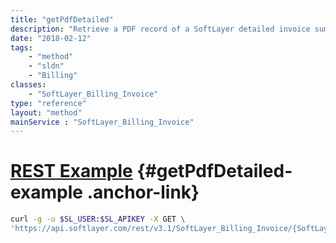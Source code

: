 ```yaml
---
title: "getPdfDetailed"
description: "Retrieve a PDF record of a SoftLayer detailed invoice summary. SoftLayer keeps PDF records of all closed invoices for customer retrieval from the portal and API. You must have a PDF reader installed in order to view these files. "
date: "2018-02-12"
tags:
    - "method"
    - "sldn"
    - "Billing"
classes:
    - "SoftLayer_Billing_Invoice"
type: "reference"
layout: "method"
mainService : "SoftLayer_Billing_Invoice"
---
```


# [REST Example](#getPdfDetailed-example) <a href="/article/rest/"><i class="fas fa-question"></i></a> {#getPdfDetailed-example .anchor-link} 
```bash
curl -g -u $SL_USER:$SL_APIKEY -X GET \
'https://api.softlayer.com/rest/v3.1/SoftLayer_Billing_Invoice/{SoftLayer_Billing_InvoiceID}/getPdfDetailed'
```
